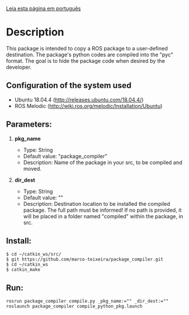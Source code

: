 [Leia esta página em português]()


Description
=================================

This package is intended to copy a ROS package to a user-defined destination. The package's python codes are compiled into the "pyc" format. The goal is to hide the package code when desired by the developer.

Configuration of the system used
--------------------------------

* Ubuntu 18.04.4 (http://releases.ubuntu.com/18.04.4/)
* ROS Melodic (http://wiki.ros.org/melodic/Installation/Ubuntu)



Parameters:
----------------------------------
1. **pkg_name**
   - Type: String
   - Default value: "package_compiler"
   - Description: Name of the package in your src, to be compiled and moved.

2. **dir_dest**
   - Type: String
   - Default value: ""
   - Description: Destination location to be installed the compiled package. The full path must be informed! If no path is provided, it will be placed in a folder named "compiled" within the package, in src.



Install:
--------------------------------

```
$ cd ~/catkin_ws/src/
$ git https://github.com/marco-teixeira/package_compiler.git
$ cd ~/catkin_ws
$ catkin_make
```

Run:
-------------------------------

```
rosrun package_compiler compile.py _pkg_name:="" _dir_dest:=""
roslaunch package_compiler compile_python_pkg.launch
```





